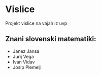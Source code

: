 # Vislice
Projekt vislice na vajah iz uvp

## Znani slovenski matematiki:
- Janez Jansa
- Jurij Vega
- Ivan Vidav
- Josip Plemelj